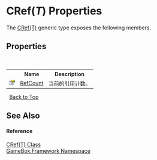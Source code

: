 # CRef(*T*) Properties
 

The <a href="94a5b0c3-a9b8-0c92-62db-874ecf42764c">CRef(T)</a> generic type exposes the following members.


## Properties
&nbsp;<table><tr><th></th><th>Name</th><th>Description</th></tr><tr><td>![Public property](media/pubproperty.gif "Public property")</td><td><a href="4191833f-89da-d3c9-71f3-3bf1c3ccb948">RefCount</a></td><td>
当前的引用计数。</td></tr></table>&nbsp;
<a href="#cref(*t*)-properties">Back to Top</a>

## See Also


#### Reference
<a href="94a5b0c3-a9b8-0c92-62db-874ecf42764c">CRef(T) Class</a><br /><a href="a8957fe6-9cc0-3a6d-cd5c-a2a246efee1e">GameBox.Framework Namespace</a><br />